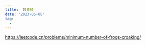 ```yaml
---
title:  数青蛙
date: '2023-05-06'
tag:
  - 
---
```

<https://leetcode.cn/problems/minimum-number-of-frogs-croaking/>
